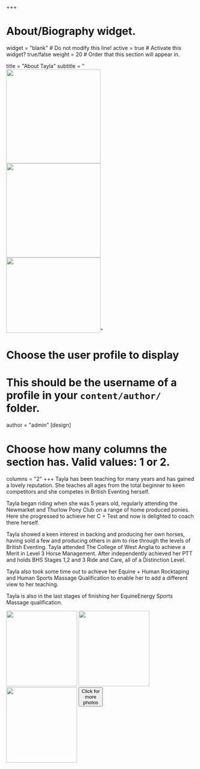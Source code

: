 +++
# About/Biography widget.
widget = "blank"  # Do not modify this line!
active = true  # Activate this widget? true/false
weight = 20  # Order that this section will appear in.

title = "About Tayla"
subtitle = "<br /><img src='/img/tayla.png' width='250px' /><br /><img src='/img/BHS_professional_coach.png' width='250px' /><br /><a href='/img/tayla_jumping2.jpg' data-lightbox='tayla_jumping2' data-title='Tayla competing'><img width='250' height='200' src='/img/tayla_jumping2.jpg' /></a>"

# Choose the user profile to display
# This should be the username of a profile in your `content/author/` folder.
author = "admin"
[design]
  # Choose how many columns the section has. Valid values: 1 or 2.
  columns = "2"
+++
Tayla has been teaching for many years and has gained a lovely reputation. She teaches all ages from the total beginner to keen competitors and she competes in British Eventing  herself.

Tayla began riding when she was 5 years old, regularly attending the Newmarket and Thurlow Pony Club on a range of home produced ponies. Here she progressed to achieve her C + Test and now is delighted to coach there herself.

Tayla showed a keen interest in backing and producing her own horses, having sold a few and producing others in aim to rise through the levels of British Eventing.
Tayla attended The College of West Anglia to achieve a Merit in Level 3 Horse Management. After independently achieved her PTT and holds BHS Stages 1,2 and 3 Ride and Care, all of a Distinction Level.

Tayla also took some time out to achieve her Equine + Human Rocktaping and Human Sports Massage Qualification to enable her to add a different view to her teaching.

Tayla is also in the last stages of finishing her EquineEnergy Sports Massage qualification.
<p>
<a style="display:inline-block;" width='188' height='200' href='/img/ride_teach/Tayla_Riding_3.jpg' data-lightbox='Tayla_Riding_3' data-title='Tayla riding'><img width='188' height='200' src='/img/ride_teach/Tayla_Riding_3.jpg' /></a>&nbsp;<a style="display:inline-block;" width='188' height='200' href='/img/ride_teach/Tayla_Teaching_2.jpg' data-lightbox='Tayla_Teaching_2' data-title='Tayla teaching'><img width='188' height='200' src='/img/ride_teach/Tayla_Teaching_2.jpg' /></a>&nbsp;<a style="display:inline-block;" width='188' height='200' href='/img/ride_teach/Tayla_Teaching_3.jpg' data-lightbox='Tayla_Teaching_3' data-title='Tayla teaching'><img width='188' height='200' src='/img/ride_teach/Tayla_Teaching_3.jpg' /></a>&nbsp;<a style="display:inline-block;vertical-align:top;" href="../media/ride_teach/" ><button class="myButton">Click for<br />more<br />photos</button></a>
</p>
